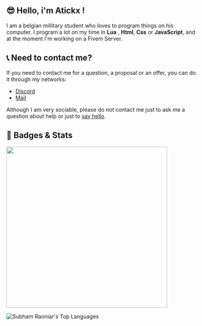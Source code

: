 ## 😎 Hello, i'm Atickx !
I am a belgian millitary student who loves to program things on his computer. 
I program a lot on my time in **Lua** , **Html**, **Css** or **JavaScript**, and at the moment I'm working on a Fivem Server.
<br/>

## 📞 Need to contact me?
If you need to contact me for a question, a proposal or an offer, you can do it through my networks:
- [Discord](https://discord.gg/)
- [Mail](mailto:atickx@outlook.fr)

Although I am very sociable, please do not contact me just to ask me a question about help or just to [say hello](https://nohello.net/).
## 🦅 Badges & Stats
<p align="left">
 <img width="420" src=https://github-readme-stats.vercel.app/api?username=Atickxxx&count_private=true&show_icons=true&title_color=dc143c&text_color=ffffff&icon_color=dc143c&hide_border=true&bg_color=282a36&layout=compact&hide_title=false&hide_rank=false>
 
<p align="left">
 <img width="420"href="https://github.com/wz-fivem/github-readme-stats"><img alt="Subham Raoniar's Top Languages" src="https://github-readme-stats.vercel.app/api/top-langs/?username=wz-fivem&langs_count=8&count_private=true&layout=compact&theme=react&hide_border=true&bg_color=0D1117"



<!--
**Atickxxx/Atickxxx** is a ✨ _special_ ✨ repository because its `README.md` (this file) appears on your GitHub profile.

Here are some ideas to get you started:

- 🔭 I’m currently working on ...
- 👯 I’m looking to collaborate on ...
- 🤔 I’m looking for help with ...
- 💬 Ask me about ...
- 😄 Pronouns: ...
- ⚡ Fun fact: ...
-->

